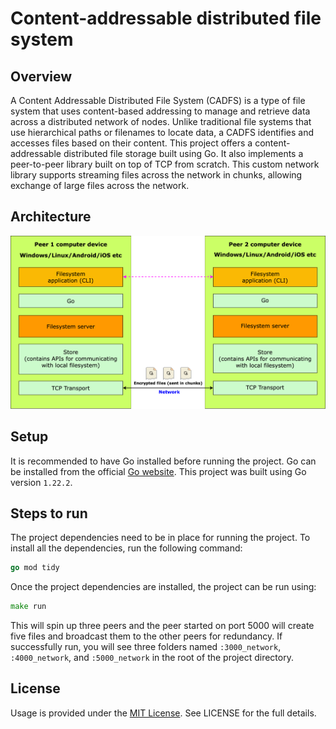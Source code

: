 # Content-addressable distributed file system

## Overview

A Content Addressable Distributed File System (CADFS) is a type of file system that uses content-based addressing to manage and retrieve data across a distributed network of nodes. Unlike traditional file systems that use hierarchical paths or filenames to locate data, a CADFS identifies and accesses files based on their content. This project offers a content-addressable distributed file storage built using Go. It also implements a peer-to-peer library built on top of TCP from scratch. This custom network library supports streaming files across the network in chunks, allowing exchange of large files across the network.

## Architecture

![architecture of the distributed file system](./docs/architecture.svg)

## Setup

It is recommended to have Go installed before running the project. Go can be installed from the official [Go website](https://go.dev/doc/install). This project was built using Go version `1.22.2`.

## Steps to run

The project dependencies need to be in place for running the project. To install all the dependencies, run the following command:

```go
go mod tidy
```

Once the project dependencies are installed, the project can be run using:

```go
make run
```

This will spin up three peers and the peer started on port 5000 will create five files and broadcast them to the other peers for redundancy. If successfully run, you will see three folders named `:3000_network`, `:4000_network`, and `:5000_network` in the root of the project directory.

## License

Usage is provided under the [MIT License](https://opensource.org/license/mit). See LICENSE for the full details.
